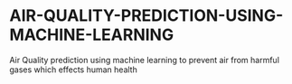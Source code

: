 # AIR-QUALITY-PREDICTION-USING-MACHINE-LEARNING
Air Quality prediction using machine learning to prevent air from harmful gases which effects human health
